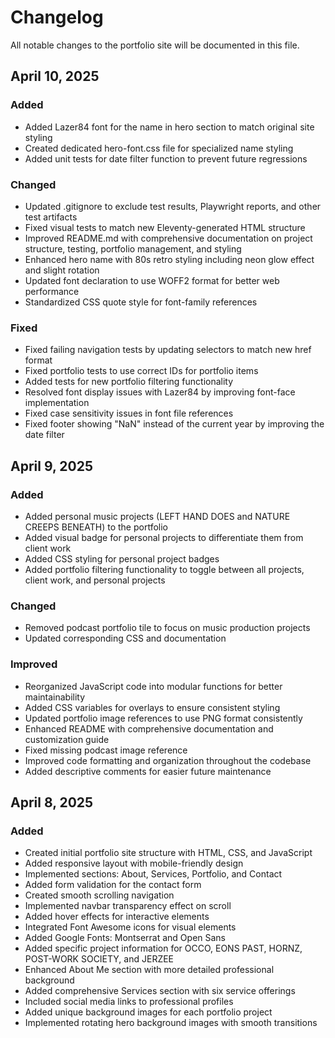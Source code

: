 # Changelog

All notable changes to the portfolio site will be documented in this file.

## April 10, 2025

### Added
- Added Lazer84 font for the name in hero section to match original site styling
- Created dedicated hero-font.css file for specialized name styling
- Added unit tests for date filter function to prevent future regressions

### Changed
- Updated .gitignore to exclude test results, Playwright reports, and other test artifacts
- Fixed visual tests to match new Eleventy-generated HTML structure
- Improved README.md with comprehensive documentation on project structure, testing, portfolio management, and styling
- Enhanced hero name with 80s retro styling including neon glow effect and slight rotation
- Updated font declaration to use WOFF2 format for better web performance
- Standardized CSS quote style for font-family references

### Fixed
- Fixed failing navigation tests by updating selectors to match new href format
- Fixed portfolio tests to use correct IDs for portfolio items
- Added tests for new portfolio filtering functionality
- Resolved font display issues with Lazer84 by improving font-face implementation
- Fixed case sensitivity issues in font file references
- Fixed footer showing "NaN" instead of the current year by improving the date filter

## April 9, 2025

### Added

- Added personal music projects (LEFT HAND DOES and NATURE CREEPS BENEATH) to the portfolio
- Added visual badge for personal projects to differentiate them from client work
- Added CSS styling for personal project badges
- Added portfolio filtering functionality to toggle between all projects, client work, and personal projects

### Changed

- Removed podcast portfolio tile to focus on music production projects
- Updated corresponding CSS and documentation

### Improved

- Reorganized JavaScript code into modular functions for better maintainability
- Added CSS variables for overlays to ensure consistent styling
- Updated portfolio image references to use PNG format consistently
- Enhanced README with comprehensive documentation and customization guide
- Fixed missing podcast image reference
- Improved code formatting and organization throughout the codebase
- Added descriptive comments for easier future maintenance

## April 8, 2025

### Added

- Created initial portfolio site structure with HTML, CSS, and JavaScript
- Added responsive layout with mobile-friendly design
- Implemented sections: About, Services, Portfolio, and Contact
- Added form validation for the contact form
- Created smooth scrolling navigation
- Implemented navbar transparency effect on scroll
- Added hover effects for interactive elements
- Integrated Font Awesome icons for visual elements
- Added Google Fonts: Montserrat and Open Sans
- Added specific project information for OCCO, EONS PAST, HORNZ, POST-WORK SOCIETY, and JERZEE
- Enhanced About Me section with more detailed professional background
- Added comprehensive Services section with six service offerings
- Included social media links to professional profiles
- Added unique background images for each portfolio project
- Implemented rotating hero background images with smooth transitions
